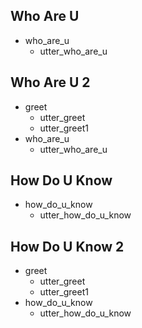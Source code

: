 ## Who Are U
* who_are_u
    - utter_who_are_u

## Who Are U 2
* greet
    - utter_greet
    - utter_greet1
* who_are_u
    - utter_who_are_u

## How Do U Know
* how_do_u_know
    - utter_how_do_u_know

## How Do U Know 2
* greet
    - utter_greet
    - utter_greet1
* how_do_u_know
    - utter_how_do_u_know